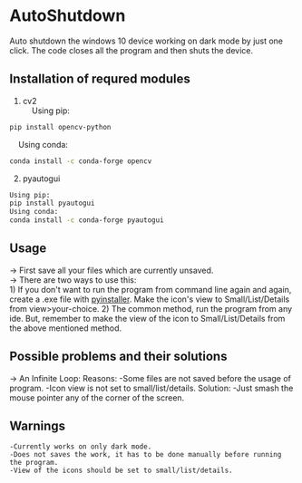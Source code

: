 # AutoShutdown
Auto shutdown the windows 10 device working on dark mode by just one click. The code closes all the program and then shuts the device.

## Installation of requred modules
1) cv2  
&nbsp;&nbsp;&nbsp;&nbsp;Using pip:
```bash
pip install opencv-python
```
&nbsp;&nbsp;&nbsp;&nbsp;Using conda:
```bash  
conda install -c conda-forge opencv
```
2) pyautogui
```bash
Using pip:
pip install pyautogui
Using conda:
conda install -c conda-forge pyautogui
```

## Usage
-> First save all your files which are currently unsaved.  
-> There are two ways to use this:  
    1) If you don't want to run the program from command line again and again, create a .exe file with [pyinstaller](https://pyinstaller.readthedocs.io/en/stable/usage.html). Make the icon's view to Small/List/Details from view>your-choice.
    2) The common method, run the program from any ide. But, remember to make the view of the icon to Small/List/Details from the above mentioned method.

## Possible problems and their solutions
-> An Infinite Loop:
    Reasons:
        -Some files are not saved before the usage of program.
        -Icon view is not set to small/list/details.
    Solution:
        -Just smash the mouse pointer any of the corner of the screen.

## Warnings
    -Currently works on only dark mode.
    -Does not saves the work, it has to be done manually before running the program.
    -View of the icons should be set to small/list/details.